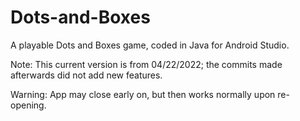 # Dots-and-Boxes

A playable Dots and Boxes game, coded in Java for Android Studio. 

Note: This current version is from 04/22/2022; the commits made afterwards did not add new features.

Warning: App may close early on, but then works normally upon re-opening.
